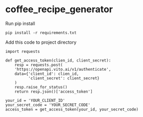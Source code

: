# coffee_recipe_generator

Run pip install

    pip install -r requirements.txt

Add this code to project directory

    import requests

    def get_access_token(clien_id, client_secret):
        resp = requests.post(
        'https://openapi.vito.ai/v1/authenticate',
        data={'client_id': clien_id,
              'client_secret': client_secret}
        )
        resp.raise_for_status()
        return resp.json()['access_token']
    
    your_id = 'YOUR_CLIENT_ID'
    your_secret_code = 'YOUR_SECRET_CODE'
    access_token = get_access_token(your_id, your_secret_code)



    